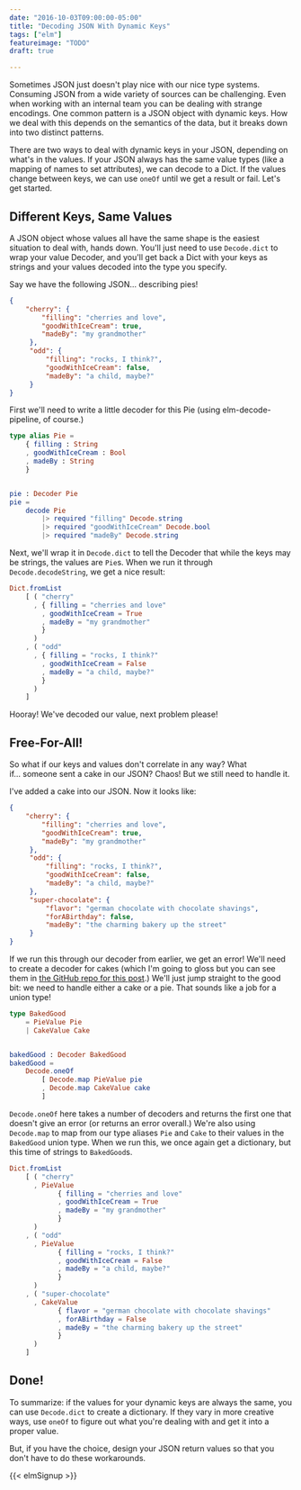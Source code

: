 ```yaml
---
date: "2016-10-03T09:00:00-05:00"
title: "Decoding JSON With Dynamic Keys"
tags: ["elm"]
featureimage: "TODO"
draft: true

---
```


Sometimes JSON just doesn't play nice with our nice type systems. Consuming JSON
from a wide variety of sources can be challenging. Even when working with an
internal team you can be dealing with strange encodings. One common pattern is a
JSON object with dynamic keys. How we deal with this depends on the semantics of
the data, but it breaks down into two distinct patterns.

<!--more-->

There are two ways to deal with dynamic keys in your JSON, depending on what's
in the values. If your JSON always has the same value types (like a mapping of
names to set attributes), we can decode to a Dict. If the values change between
keys, we can use `oneOf` until we get a result or fail. Let's get started.

## Different Keys, Same Values

A JSON object whose values all have the same shape is the easiest situation to
deal with, hands down. You'll just need to use `Decode.dict` to wrap your value
Decoder, and you'll get back a Dict with your keys as strings and your values
decoded into the type you specify.

Say we have the following JSON&hellip; describing pies!

```json
{
    "cherry": {
        "filling": "cherries and love",
        "goodWithIceCream": true,
        "madeBy": "my grandmother"
     },
     "odd": {
         "filling": "rocks, I think?",
         "goodWithIceCream": false,
         "madeBy": "a child, maybe?"
     }
}
```

First we'll need to write a little decoder for this Pie (using
elm-decode-pipeline, of course.)

```elm
type alias Pie =
    { filling : String
    , goodWithIceCream : Bool
    , madeBy : String
    }


pie : Decoder Pie
pie =
    decode Pie
        |> required "filling" Decode.string
        |> required "goodWithIceCream" Decode.bool
        |> required "madeBy" Decode.string
```

Next, we'll wrap it in `Decode.dict` to tell the Decoder that while the keys may
be strings, the values are `Pie`s. When we run it through `Decode.decodeString`,
we get a nice result:

```elm
Dict.fromList
    [ ( "cherry"
      , { filling = "cherries and love"
        , goodWithIceCream = True
        , madeBy = "my grandmother"
        }
      )
    , ( "odd"
      , { filling = "rocks, I think?"
        , goodWithIceCream = False
        , madeBy = "a child, maybe?"
        }
      )
    ]
```

Hooray! We've decoded our value, next problem please!

## Free-For-All!

So what if our keys and values don't correlate in any way? What if… someone sent
a cake in our JSON? Chaos! But we still need to handle it.

I've added a cake into our JSON. Now it looks like:

```json
{
    "cherry": {
        "filling": "cherries and love",
        "goodWithIceCream": true,
        "madeBy": "my grandmother"
     },
     "odd": {
         "filling": "rocks, I think?",
         "goodWithIceCream": false,
         "madeBy": "a child, maybe?"
     },
     "super-chocolate": {
         "flavor": "german chocolate with chocolate shavings",
         "forABirthday": false,
         "madeBy": "the charming bakery up the street"
     }
}
```

If we run this through our decoder from earlier, we get an error! We'll need to
create a decoder for cakes (which I'm going to gloss but you can see them in
[the GitHub repo for this post](https://github.com/BrianHicks/elm-json-dynamic-keys).)
We'll just jump straight to the good bit: we need to handle either a cake or a
pie. That sounds like a job for a union type!

```elm
type BakedGood
    = PieValue Pie
    | CakeValue Cake


bakedGood : Decoder BakedGood
bakedGood =
    Decode.oneOf
        [ Decode.map PieValue pie
        , Decode.map CakeValue cake
        ]
```

`Decode.oneOf` here takes a number of decoders and returns the first one that
doesn't give an error (or returns an error overall.) We're also using
`Decode.map` to map from our type aliases `Pie` and `Cake` to their values in
the `BakedGood` union type. When we run this, we once again get a dictionary,
but this time of strings to `BakedGood`s.

```elm
Dict.fromList
    [ ( "cherry"
      , PieValue
            { filling = "cherries and love"
            , goodWithIceCream = True
            , madeBy = "my grandmother"
            }
      )
    , ( "odd"
      , PieValue
            { filling = "rocks, I think?"
            , goodWithIceCream = False
            , madeBy = "a child, maybe?"
            }
      )
    , ( "super-chocolate"
      , CakeValue
            { flavor = "german chocolate with chocolate shavings"
            , forABirthday = False
            , madeBy = "the charming bakery up the street"
            }
      )
    ]
```

## Done!

To summarize: if the values for your dynamic keys are always the same, you can
use `Decode.dict` to create a dictionary. If they vary in more creative ways,
use `oneOf` to figure out what you're dealing with and get it into a proper
value.

But, if you have the choice, design your JSON return values so that you don't
have to do these workarounds.

{{< elmSignup >}}

